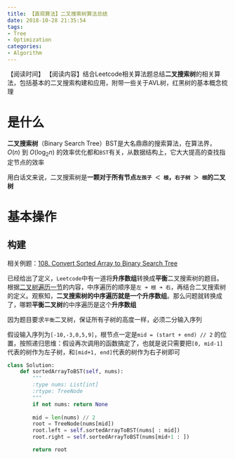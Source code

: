 ```yaml
---
title: 【直观算法】二叉搜索树算法总结
date: 2018-10-28 21:35:54
tags: 
- Tree
- Optimization
categories:
- Algorithm
---
```


【阅读时间】
【阅读内容】结合Leetcode相关算法题总结**二叉搜索树**的相关算法，包括基本的二叉搜索构建和应用，附带一些关于AVL树，红黑树的基本概念梳理

<!-- more -->

# 是什么

**二叉搜索树**（Binary Search Tree）BST是大名鼎鼎的搜索算法，在算法界，$O(n)$ 到 $O(\log_2 n)$ 的效率优化都和`BST`有关，从数据结构上，它大大提高的查找指定节点的效率

用白话文来说，二叉搜索树是**一颗对于所有节点`左孩子 ＜ 根`，`右子树 ＞ 根`的二叉树**

# 基本操作

## 构建

相关例题：[108. Convert Sorted Array to Binary Search Tree](https://leetcode.com/problems/convert-sorted-array-to-binary-search-tree/)

已经给出了定义，`Leetcode`中有一道将**升序数组**转换成**平衡**二叉搜索树的题目。根据[二叉树遍历一节](https://charlesliuyx.github.io/2018/10/22/%E3%80%90%E7%9B%B4%E8%A7%82%E7%AE%97%E6%B3%95%E3%80%91%E6%A0%91%E7%9A%84%E5%9F%BA%E6%9C%AC%E6%93%8D%E4%BD%9C/#%E4%B8%AD%E5%BA%8F%E9%81%8D%E5%8E%86)的内容，中序遍历的顺序是`左 ➜ 根 ➜ 右`，再结合二叉搜索树的定义。观察知，**二叉搜索树的中序遍历就是一个升序数组**。那么问题就转换成了，哪颗**平衡二叉树**的中序遍历是这个**升序数组**

因为题目要求`平衡`二叉树，保证所有子树的高度一样，必须二分输入序列

假设输入序列为`[-10,-3,0,5,9]`，根节点一定是`mid = (start + end) // 2` 的位置，按照递归思维：假设再次调用的函数搞定了，也就是说只需要把`[0, mid-1]`代表的树作为左子树，和`[mid+1, end]`代表的树作为右子树即可

```python
class Solution:
    def sortedArrayToBST(self, nums):
        """
        :type nums: List[int]
        :rtype: TreeNode
        """
        if not nums: return None
        
        mid = len(nums) // 2
        root = TreeNode(nums[mid])
        root.left = self.sortedArrayToBST(nums[ : mid])
        root.right = self.sortedArrayToBST(nums[mid+1 : ])

        return root
```


